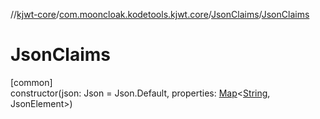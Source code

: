 //[kjwt-core](../../../index.md)/[com.mooncloak.kodetools.kjwt.core](../index.md)/[JsonClaims](index.md)/[JsonClaims](-json-claims.md)

# JsonClaims

[common]\
constructor(json: Json = Json.Default, properties: [Map](https://kotlinlang.org/api/latest/jvm/stdlib/kotlin.collections/-map/index.html)&lt;[String](https://kotlinlang.org/api/latest/jvm/stdlib/kotlin/-string/index.html), JsonElement&gt;)
